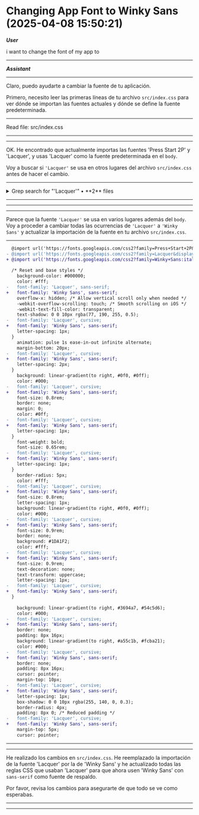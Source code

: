 <!-- Generated by SpecStory -->

# Changing App Font to Winky Sans (2025-04-08 15:50:21)

_**User**_

i want to change the font of my app to <link href="https://fonts.googleapis.com/css2?family=Winky+Sans:ital,wght@0,300..900;1,300..900&display=swap" rel="stylesheet">

---

_**Assistant**_



---

Claro, puedo ayudarte a cambiar la fuente de tu aplicación.

Primero, necesito leer las primeras líneas de tu archivo `src/index.css` para ver dónde se importan las fuentes actuales y dónde se define la fuente predeterminada.



---

Read file: src/index.css

---



---

OK. He encontrado que actualmente importas las fuentes 'Press Start 2P' y 'Lacquer', y usas 'Lacquer' como la fuente predeterminada en el `body`.

Voy a buscar si `'Lacquer'` se usa en otros lugares del archivo `src/index.css` antes de hacer el cambio.



---

<details>
            <summary>Grep search for "'Lacquer'" • **2** files</summary>
        
| File | Line | Match |
|------|------|-------|
| `file:///d%3A/GIT/TetriSeed/src/index.css` | L10 | `font-family: 'Lacquer', sans-serif;` |
| `file:///d%3A/GIT/TetriSeed/src/index.css` | L126 | `font-family: 'Lacquer', cursive;` |
| `file:///d%3A/GIT/TetriSeed/src/index.css` | L365 | `font-family: 'Lacquer', cursive;` |
| `file:///d%3A/GIT/TetriSeed/src/index.css` | L388 | `font-family: 'Lacquer', cursive;` |
| `file:///d%3A/GIT/TetriSeed/src/index.css` | L437 | `font-family: 'Lacquer', cursive;` |
| `file:///d%3A/GIT/TetriSeed/src/index.css` | L484 | `font-family: 'Lacquer', cursive;` |
| `file:///d%3A/GIT/TetriSeed/src/index.css` | L618 | `font-family: 'Lacquer', cursive;` |
| `file:///d%3A/GIT/TetriSeed/src/index.css` | L628 | `font-family: 'Lacquer', cursive;` |
| `file:///d%3A/GIT/TetriSeed/src/index.css` | L649 | `font-family: 'Lacquer', cursive;` |
| `file:///d%3A/GIT/TetriSeed/src/index.css` | L1184 | `font-family: 'Lacquer', cursive;` |
| `file:///d%3A/GIT/TetriSeed/src/index.css` | L1365 | `font-family: 'Lacquer', cursive;` |
| `file:///d%3A/GIT/TetriSeed/src/index.css` | L1387 | `font-family: 'Lacquer', cursive;` |
| `file:///d%3A/GIT/TetriSeed/src/index.css` | L2384 | `font-family: 'Lacquer', cursive;` |
| `file:///d%3A/GIT/TetriSeed/src/index.css` | L3034 | `font-family: 'Lacquer', cursive;` |
| `file:///d%3A/GIT/TetriSeed/src/index.css` | L10 | `font-family: 'Lacquer', sans-serif;` |
| `file:///d%3A/GIT/TetriSeed/src/index.css` | L126 | `font-family: 'Lacquer', cursive;` |
| `file:///d%3A/GIT/TetriSeed/src/index.css` | L365 | `font-family: 'Lacquer', cursive;` |
| `file:///d%3A/GIT/TetriSeed/src/index.css` | L388 | `font-family: 'Lacquer', cursive;` |
| `file:///d%3A/GIT/TetriSeed/src/index.css` | L437 | `font-family: 'Lacquer', cursive;` |
| `file:///d%3A/GIT/TetriSeed/src/index.css` | L484 | `font-family: 'Lacquer', cursive;` |
| `file:///d%3A/GIT/TetriSeed/src/index.css` | L618 | `font-family: 'Lacquer', cursive;` |
| `file:///d%3A/GIT/TetriSeed/src/index.css` | L628 | `font-family: 'Lacquer', cursive;` |
| `file:///d%3A/GIT/TetriSeed/src/index.css` | L649 | `font-family: 'Lacquer', cursive;` |
| `file:///d%3A/GIT/TetriSeed/src/index.css` | L1184 | `font-family: 'Lacquer', cursive;` |
| `file:///d%3A/GIT/TetriSeed/src/index.css` | L1365 | `font-family: 'Lacquer', cursive;` |
| `file:///d%3A/GIT/TetriSeed/src/index.css` | L1387 | `font-family: 'Lacquer', cursive;` |
| `file:///d%3A/GIT/TetriSeed/src/index.css` | L2384 | `font-family: 'Lacquer', cursive;` |
| `file:///d%3A/GIT/TetriSeed/src/index.css` | L3034 | `font-family: 'Lacquer', cursive;` |

</details>

---



---



---

Parece que la fuente `'Lacquer'` se usa en varios lugares además del `body`. Voy a proceder a cambiar todas las ocurrencias de `'Lacquer'` a `'Winky Sans'` y actualizar la importación de la fuente en tu archivo `src/index.css`.



---

```diff
  @import url('https://fonts.googleapis.com/css2?family=Press+Start+2P&display=swap');
- @import url('https://fonts.googleapis.com/css2?family=Lacquer&display=swap');
+ @import url('https://fonts.googleapis.com/css2?family=Winky+Sans:ital,wght@0,300..900;1,300..900&display=swap');
  
  /* Reset and base styles */
    background-color: #000000;
    color: #fff;
-   font-family: 'Lacquer', sans-serif;
+   font-family: 'Winky Sans', sans-serif;
    overflow-x: hidden; /* Allow vertical scroll only when needed */
    -webkit-overflow-scrolling: touch; /* Smooth scrolling on iOS */
    -webkit-text-fill-color: transparent;
    text-shadow: 0 0 10px rgba(77, 190, 255, 0.5);
-   font-family: 'Lacquer', cursive;
+   font-family: 'Winky Sans', sans-serif;
    letter-spacing: 1px;
  }
    animation: pulse 1s ease-in-out infinite alternate;
    margin-bottom: 20px;
-   font-family: 'Lacquer', cursive;
+   font-family: 'Winky Sans', sans-serif;
    letter-spacing: 2px;
  }
    background: linear-gradient(to right, #0f0, #0ff);
    color: #000;
-   font-family: 'Lacquer', cursive;
+   font-family: 'Winky Sans', sans-serif;
    font-size: 0.8rem;
    border: none;
    margin: 0;
    color: #0ff;
-   font-family: 'Lacquer', cursive;
+   font-family: 'Winky Sans', sans-serif;
    letter-spacing: 1px;
  }
    font-weight: bold;
    font-size: 0.65rem;
-   font-family: 'Lacquer', cursive;
+   font-family: 'Winky Sans', sans-serif;
    letter-spacing: 1px;
  }
    border-radius: 5px;
    color: #fff;
-   font-family: 'Lacquer', cursive;
+   font-family: 'Winky Sans', sans-serif;
    font-size: 0.8rem;
    letter-spacing: 1px;
    background: linear-gradient(to right, #0f0, #0ff);
    color: #000;
-   font-family: 'Lacquer', cursive;
+   font-family: 'Winky Sans', sans-serif;
    font-size: 0.9rem;
    border: none;
    background: #1DA1F2;
    color: #fff;
-   font-family: 'Lacquer', cursive;
+   font-family: 'Winky Sans', sans-serif;
    font-size: 0.9rem;
    text-decoration: none;
    text-transform: uppercase;
    letter-spacing: 1px;
-   font-family: 'Lacquer', cursive;
+   font-family: 'Winky Sans', sans-serif;
  }
  
    background: linear-gradient(to right, #3694a7, #54c5d6);
    color: #000;
-   font-family: 'Lacquer', cursive;
+   font-family: 'Winky Sans', sans-serif;
    border: none;
    padding: 8px 16px;
    background: linear-gradient(to right, #a55c1b, #fcba21);
    color: #000;
-   font-family: 'Lacquer', cursive;
+   font-family: 'Winky Sans', sans-serif;
    border: none;
    padding: 8px 16px;
    cursor: pointer;
    margin-top: 10px;
-   font-family: 'Lacquer', cursive;
+   font-family: 'Winky Sans', sans-serif;
    letter-spacing: 1px;
    box-shadow: 0 0 10px rgba(255, 140, 0, 0.3);
    border-radius: 4px;
    padding: 8px 0; /* Reduced padding */
-   font-family: 'Lacquer', cursive;
+   font-family: 'Winky Sans', sans-serif;
    margin-top: 5px;
    cursor: pointer;
```

---



---

He realizado los cambios en `src/index.css`. He reemplazado la importación de la fuente 'Lacquer' por la de 'Winky Sans' y he actualizado todas las reglas CSS que usaban 'Lacquer' para que ahora usen 'Winky Sans' con `sans-serif` como fuente de respaldo.

Por favor, revisa los cambios para asegurarte de que todo se ve como esperabas.

---



---

